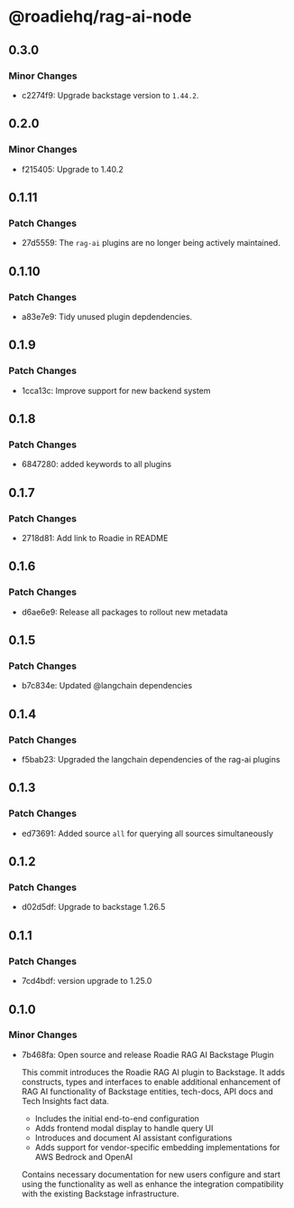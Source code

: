 # @roadiehq/rag-ai-node

## 0.3.0

### Minor Changes

- c2274f9: Upgrade backstage version to `1.44.2`.

## 0.2.0

### Minor Changes

- f215405: Upgrade to 1.40.2

## 0.1.11

### Patch Changes

- 27d5559: The `rag-ai` plugins are no longer being actively maintained.

## 0.1.10

### Patch Changes

- a83e7e9: Tidy unused plugin depdendencies.

## 0.1.9

### Patch Changes

- 1cca13c: Improve support for new backend system

## 0.1.8

### Patch Changes

- 6847280: added keywords to all plugins

## 0.1.7

### Patch Changes

- 2718d81: Add link to Roadie in README

## 0.1.6

### Patch Changes

- d6ae6e9: Release all packages to rollout new metadata

## 0.1.5

### Patch Changes

- b7c834e: Updated @langchain dependencies

## 0.1.4

### Patch Changes

- f5bab23: Upgraded the langchain dependencies of the rag-ai plugins

## 0.1.3

### Patch Changes

- ed73691: Added source `all` for querying all sources simultaneously

## 0.1.2

### Patch Changes

- d02d5df: Upgrade to backstage 1.26.5

## 0.1.1

### Patch Changes

- 7cd4bdf: version upgrade to 1.25.0

## 0.1.0

### Minor Changes

- 7b468fa: Open source and release Roadie RAG AI Backstage Plugin

  This commit introduces the Roadie RAG AI plugin to Backstage. It adds constructs, types and interfaces to enable additional enhancement of RAG AI functionality of Backstage entities, tech-docs, API docs and Tech Insights fact data.

  - Includes the initial end-to-end configuration
  - Adds frontend modal display to handle query UI
  - Introduces and document AI assistant configurations
  - Adds support for vendor-specific embedding implementations for AWS Bedrock and OpenAI

  Contains necessary documentation for new users configure and start using the functionality as well as enhance the integration compatibility with the existing Backstage infrastructure.
